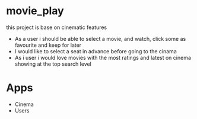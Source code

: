 # movie_play
this project is base on cinematic features

* As a user i should be able to select a movie, and watch, click some as favourite and keep for later
* I would like to select a seat in advance before going to the cinama
* As i user i would love movies with the most ratings and latest on cinema showing at the top search level



# Apps
* Cinema
* Users